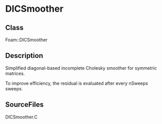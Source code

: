 # DICSmoother 
## Class
Foam::DICSmoother

## Description
Simplified diagonal-based incomplete Cholesky smoother for symmetric
matrices.

To improve efficiency, the residual is evaluated after every nSweeps
sweeps.

## SourceFiles
DICSmoother.C

